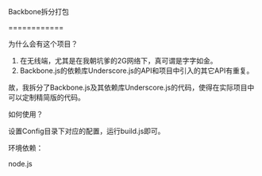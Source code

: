 Backbone拆分打包============为什么会有这个项目？1. 在无线端，尤其是在我朝坑爹的2G网络下，真可谓是字字如金。2. Backbone.js的依赖库Underscore.js的API和项目中引入的其它API有重复。故，我拆分了Backbone.js及其依赖库Underscore.js的代码，使得在实际项目中可以定制精简版的代码。如何使用？设置Config目录下对应的配置，运行build.js即可。环境依赖：node.js
